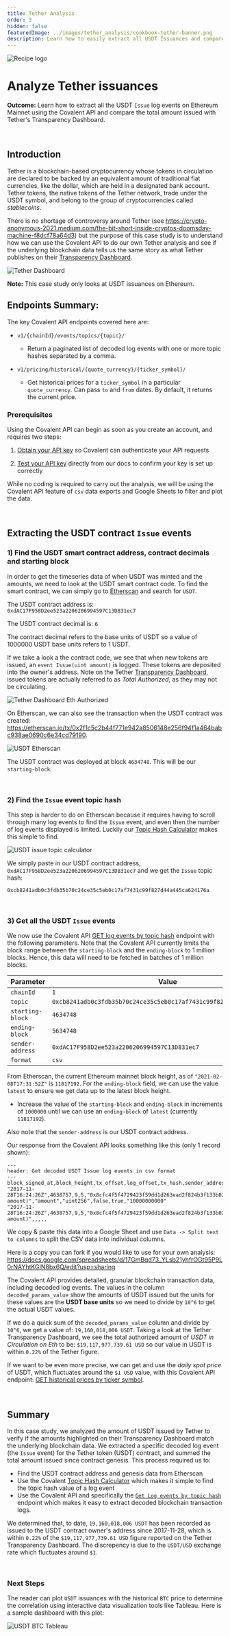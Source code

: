 ```yaml
---
title: Tether Analysis
order: 3
hidden: false
featuredImage: ../images/tether_analysis/cookbook-tether-banner.png
description: Learn how to easily extract all USDT Issuances and compare with Tether's Transparency Dashboard.
---
```


![Recipe logo](../images/tether_analysis/cookbook-tether-banner.png)


# Analyze Tether issuances
<Aside>

**Outcome:** Learn how to extract all the USDT `Issue` log events on Ethereum Mainnet using the Covalent API and compare the total amount issued with Tether's Transparency Dashboard.

</Aside>

&nbsp;
## Introduction

Tether is a blockchain-based cryptocurrency whose tokens in circulation are declared to be backed by an equivalent amount of traditional fiat currencies, like the dollar, which are held in a designated bank account. Tether tokens, the native tokens of the Tether network, trade under the USDT symbol, and belong to the group of cryptocurrencies called *stablecoins*. 

There is no shortage of controversy around Tether (see https://crypto-anonymous-2021.medium.com/the-bit-short-inside-cryptos-doomsday-machine-f8dcf78a64d3) but the purpose of this case study is to understand how we can use the Covalent API to do our own Tether analysis and see if the underlying blockchain data tells us the same story as what Tether publishes on their [Transparency Dashboard](https://wallet.tether.to/transparency).

![Tether Dashboard](../images/tether_analysis/tether_dashboard.png)

<Aside>

**Note:** This case study only looks at USDT issuances on Ethereum. 

</Aside>

## Endpoints Summary:

The key Covalent API endpoints covered here are:

<Definitions>

- `v1/{chainId}/events/topics/{topic}/`
  - Return a paginated list of decoded log events with one or more topic hashes separated by a comma.

- `v1/pricing/historical/{quote_currency}/{ticker_symbol}/`
  - Get historical prices for a `ticker_symbol` in a particular `quote_currency`. Can pass `to` and `from` dates. By default, it returns the current price.

</Definitions>


### Prerequisites

<Aside>

Using the Covalent API can begin as soon as you create an account, and requires two steps:

1. [Obtain your API key](https://www.covalenthq.com/platform/#/auth/register) so Covalent can authenticate your API requests

2. [Test your API key](https://www.covalenthq.com/docs/api/) directly from our docs to confirm your key is set up correctly

</Aside>

While no coding is required to carry out the analysis, we will be using the Covalent API feature of `csv` data exports and Google Sheets to filter and plot the data.

&nbsp;
## Extracting the USDT contract `Issue` events

### 1) Find the USDT smart contract address, contract decimals and starting block
In order to get the timeseries data of when USDT was minted and the amounts, we need to look at the USDT smart contract code. To find the smart contract, we can simply go to [Etherscan](https://etherscan.io/) and search for `USDT`. 

<Aside>

The USDT contract address is: `0xdAC17F958D2ee523a2206206994597C13D831ec7`

The USDT contract decimal is: `6`

</Aside>

The contract decimal refers to the base units of USDT so a value of 1000000 USDT base units refers to 1 USDT. 

If we take a look a the contract code, we see that when new tokens are issued, an `event Issue(uint amount)` is logged. These tokens are deposited into the owner's address. Note on the Tether [Transparency Dashboard](https://wallet.tether.to/transparency), issued tokens are actually referred to as *Total Authorized*, as they may not be circulating. 

![Tether Dashboard Eth Authorized](../images/tether_analysis/tether_dashboard_eth.png)

On Etherscan, we can also see the transaction when the USDT contract was created: https://etherscan.io/tx/0x2f1c5c2b44f771e942a8506148e256f94f1a464babc938ae0690c6e34cd79190. 

![USDT Etherscan](../images/tether_analysis/usdt_etherscan.png)

<Aside>

The USDT contract was deployed at block `4634748`. This will be our `starting-block`.

</Aside>


&nbsp;
### 2) Find the `Issue` event topic hash
This step is harder to do on Etherscan because it requires having to scroll through many log events to find the `Issue` event, and even then the number of log events displayed is limited. Luckily our [Topic Hash Calculator](../../tools/topic-calculator) makes this simple to find.

![USDT issue topic calculator](../images/tether_analysis/usdt_issue_topic_calc.png)

We simply paste in our USDT contract address, `0xdAC17F958D2ee523a2206206994597C13D831ec7` and we get the `Issue` topic hash:

<Aside>

`0xcb8241adb0c3fdb35b70c24ce35c5eb0c17af7431c99f827d44a445ca624176a`

</Aside>

&nbsp;
### 3) Get all the USDT `Issue` events
We now use the Covalent API [GET log events by topic hash](https://www.covalenthq.com/docs/api/#get-/v1/{chainId}/events/topics/{topic}/) endpoint with the following parameters. Note that the Covalent API currently limits the block range between the `starting-block` and the `ending-block` to 1 million blocks. Hence, this data will need to be fetched in batches of 1 million blocks.

<TableWrap>

|Parameter|Value|
|---|---|
|`chainId`|`1`|
|`topic`|`0xcb8241adb0c3fdb35b70c24ce35c5eb0c17af7431c99f827d44a445ca624176a`|
|`starting-block`|`4634748`|
|`ending-block`|`5634748`|
|`sender-address`|`0xdAC17F958D2ee523a2206206994597C13D831ec7`|
|`format`|`csv`|

</TableWrap>

From Etherscan, the current Ethereum mainnet block height, as of `"2021-02-08T17:31:52Z"` is `11817192`. For the `ending-block` field, we can use the value `latest` to ensure we get data up to the latest block height. 

* Increase the value of the `starting-block` and `ending-block` in increments of `1000000` until we can use an `ending-block` of `latest` (currently `11817192`).

Also note that the `sender-address` is our USDT contract address. 

Our response from the Covalent API looks something like this (only 1 record shown):

```csv
---
header: Get decoded USDT Issue log events in csv format
---
block_signed_at,block_height,tx_offset,log_offset,tx_hash,sender_address,sender_address_label,raw_log_data,raw_log_topics_0,decoded_name,decoded_signature,decoded_params_name,decoded_params_type,decoded_params_indexed,decoded_params_decoded,decoded_params_value
"2017-11-28T16:24:26Z",4638757,9,5,"0x8cfc4f5f4729423f59dd1d263ead2f824b3f133b02b9e27383964c7d50cd47cb","0xdac17f958d2ee523a2206206994597c13d831ec7",,"0x00000000000000000000000000000000000000000000000000000002540be400",,"Issue","Issue(uint256 amount)","amount","uint256",false,true,"10000000000"
"2017-11-28T16:24:26Z",4638757,9,5,"0x8cfc4f5f4729423f59dd1d263ead2f824b3f133b02b9e27383964c7d50cd47cb","0xdac17f958d2ee523a2206206994597c13d831ec7",,"0x00000000000000000000000000000000000000000000000000000002540be400","0xcb8241adb0c3fdb35b70c24ce35c5eb0c17af7431c99f827d44a445ca624176a","Issue","Issue(uint256 amount)",,,,,
```

We copy & paste this data into a Google Sheet and use `Data -> Split text to columns` to split the CSV data into individual columns.

Here is a copy you can fork if you would like to use for your own analysis: https://docs.google.com/spreadsheets/d/17GmBqd73_YLsb21yhfrOGt95P9L0rNAYhtKGIN8bx6Q/edit?usp=sharing

The Covalent API provides detailed, granular blockchain transaction data, including decoded log events. The values in the column `decoded_params_value` show the amounts of USDT issued but the units for these values are the **USDT base units** so we need to divide by `10^6` to get the actual USDT values. 

If we do a quick sum of the `decoded_params_value` column and divide by `10^6`, we get a value of: `19,160,018,006 USDT`. Taking a look at the Tether Transparency Dashboard, we see the total authorized amount of *USDT in Circulation on Eth* to be: `$19,117,977,739.61 USD` so our value in USDT is within `0.22%` of the Tether figure. 

If we want to be even more precise, we can get and use the *daily spot price* of USDT, which fluctuates around the `$1 USD` value, with this Covalent API endpoint: [GET historical prices by ticker symbol](https://www.covalenthq.com/docs/api/#get-/v1/pricing/historical/{quote_currency}/{ticker_symbol}/). 

&nbsp;
## Summary
In this case study, we analyzed the amount of USDT issued by Tether to verify if the amounts highlighted on their Transparency Dashboard match the underlying blockchain data. We extracted a specific decoded log event (the `Issue` event) for the Tether token (USDT) contract, and summed the total amount issued since contract genesis. This process required us to:
- Find the USDT contract address and genesis data from Etherscan
- Use the Covalent [Topic Hash Calculator](../../tools/topic-calculator) which makes it simple to find the topic hash value of a log event
- Use the Covalent API and specifically the [`Get Log events by topic hash`](https://www.covalenthq.com/docs/api/#get-/v1/{chainId}/events/topics/{topic}/) endpoint which makes it easy to extract decoded blockchain transaction logs.

We determined that, to date, `19,160,018,006 USDT` has been recorded as issued to the USDT contract owner's address since 2017-11-28, which is within `0.22%` of the `$19,117,977,739.61 USD` figure reported on the Tether Transparency Dashboard. The discrepency is due to the `USDT/USD` exchange rate which fluctuates around `$1`.

&nbsp;
### Next Steps
The reader can plot `USDT` issuances with the historical `BTC` price to determine the correlation using interactive data visualization tools like Tableau. Here is a sample dashboard with this plot:

![USDT BTC Tableau](../images/tether_analysis/usdt_btc_tableau.png)

